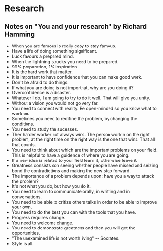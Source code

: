 # Research

## Notes on "You and your research" by Richard Hamming

- When you are famous is really easy to stay famous.
- Have a life of doing something significant.
- Luck favours a prepared mind.
- When the lightning strucks you need to be prepared.
- 99% preparation, 1% inspiration.
- It is the hard work that matter.
- It is important to have confidence that you can make good work.
- Don't be afraid to do things.
- If what you are doing is not importnat, why are you doing it?
- Overconfidence is a disaster.
- Whatever I do, I am going to try to do it well. That will give you unity.
- Without a vision you would not go very far.
- You need to connect with reality. Be open-minded so you know what to work on.
- Sometimes you need to redifine the problem, by changing the conditions.
- You need to study the sucesses.
- Ther harder worker not always wins. The person workin on the right problem, at the right time on the right way is the one that wins. That all that counts.
- You need to think about which are the important problems on your field. This is helpful to have a guidence of where you are going.
- If a new idea is related to your field learn it; otherwise leave it.
- Greatness consists son seeing whether people have missed and seizing bond the contradictions and making the new step forward.
- The importance of a problem depends upon: have you a way to attack the
  problem?
- It's not what you do, but how you do it.
- You need to learn to communicate orally, in writting and in conversations.
- You need to be able to critize others talks in order to be able to improve your own.
- You need to do the best you can with the tools that you have.
- Progress requires change.
- You need to welcome change.
- You need to demonstrate greatness and then you will get the opportunities.
- "The unexamined life is not worth living" -- Socrates.
- Style is all.
